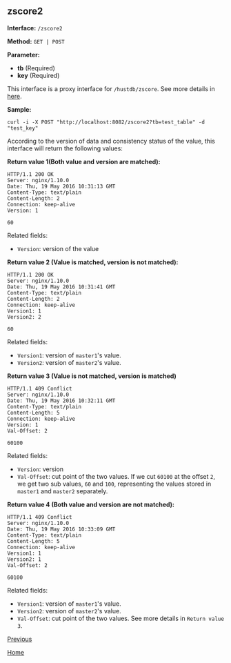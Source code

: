 ## zscore2 ##

**Interface:** `/zscore2`

**Method:** `GET | POST`

**Parameter:** 

*  **tb** (Required)  
*  **key** (Required)  

This interface is a proxy interface for `/hustdb/zscore`. See more details in [here](../hustdb/hustdb/zscore.md).  

**Sample:**

    curl -i -X POST "http://localhost:8082/zscore2?tb=test_table" -d "test_key"

According to the version of data and consistency status of the value, this interface will return the following values: 

**Return value 1(Both value and version are matched):**

    HTTP/1.1 200 OK
    Server: nginx/1.10.0
    Date: Thu, 19 May 2016 10:31:13 GMT
    Content-Type: text/plain
    Content-Length: 2
    Connection: keep-alive
    Version: 1
    
    60

Related fields: 
  
* `Version`: version of the value 

**Return value 2 (Value is matched, version is not matched):**

    HTTP/1.1 200 OK
    Server: nginx/1.10.0
    Date: Thu, 19 May 2016 10:31:41 GMT
    Content-Type: text/plain
    Content-Length: 2
    Connection: keep-alive
    Version1: 1
    Version2: 2
    
    60

Related fields: 

* `Version1`: version of `master1`'s value.
* `Version2`: version of `master2`'s value. 

**Return value 3 (Value is not matched, version is matched)**

    HTTP/1.1 409 Conflict
    Server: nginx/1.10.0
    Date: Thu, 19 May 2016 10:32:11 GMT
    Content-Type: text/plain
    Content-Length: 5
    Connection: keep-alive
    Version: 1
    Val-Offset: 2
    
    60100

Related fields: 

* `Version`: version  
* `Val-Offset`: cut point of the two values. If we cut `60100` at the offset `2`, we get two sub values, `60` and `100`, representing the values stored in `master1` and `master2` separately. 

**Return value 4 (Both value and version are not matched):**

    HTTP/1.1 409 Conflict
    Server: nginx/1.10.0
    Date: Thu, 19 May 2016 10:33:09 GMT
    Content-Type: text/plain
    Content-Length: 5
    Connection: keep-alive
    Version1: 1
    Version2: 1
    Val-Offset: 2
    
    60100

Related fields: 

* `Version1`: version of `master1`'s value.  
* `Version2`: version of `master2`'s value.
* `Val-Offset`: cut point of the two values. See more details in `Return value 3`.

[Previous](../ha.md)

[Home](../../index.md)